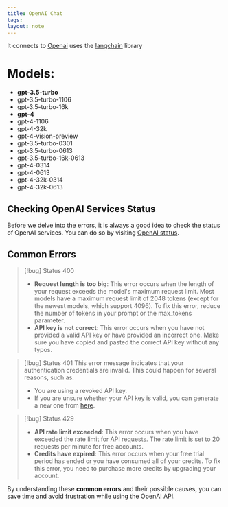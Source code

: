 ```yaml
---
title: OpenAI Chat
tags: 
layout: note
---
```

It connects to [Openai](https://openai.com/)
uses the [langchain](https://github.com/langchain-ai/langchain) library


# Models:
- **gpt-3.5-turbo**
- gpt-3.5-turbo-1106
- gpt-3.5-turbo-16k
- **gpt-4**
- gpt-4-1106
- gpt-4-32k
- gpt-4-vision-preview
- gpt-3.5-turbo-0301
- gpt-3.5-turbo-0613
- gpt-3.5-turbo-16k-0613
- gpt-4-0314
- gpt-4-0613
- gpt-4-32k-0314
- gpt-4-32k-0613

## Checking OpenAI Services Status

Before we delve into the errors, it is always a good idea to check the status of OpenAI services. You can do so by visiting [OpenAI status](https://status.openai.com/).

## Common Errors

> [!bug] Status 400
> * **Request length is too big**: This error occurs when the length of your request exceeds the model's maximum request limit. Most models have a maximum request limit of 2048 tokens (except for the newest models, which support 4096). To fix this error, reduce the number of tokens in your prompt or the max_tokens parameter.
> * **API key is not correct**: This error occurs when you have not provided a valid API key or have provided an incorrect one. Make sure you have copied and pasted the correct API key without any typos.

> [!bug] Status 401
> This error message indicates that your authentication credentials are invalid. This could happen for several reasons, such as:
> - You are using a revoked API key.
> - If you are unsure whether your API key is valid, you can generate a new one from [here](https://platform.openai.com/account/api-keys).

> [!bug] Status 429
>  * **API rate limit exceeded**: This error occurs when you have exceeded the rate limit for API requests. The rate limit is set to 20 requests per minute for free accounts. 
>  * **Credits have expired**: This error occurs when your free trial period has ended or you have consumed all of your credits. To fix this error, you need to purchase more credits by upgrading your account.


By understanding these **common errors** and their possible causes, you can save time and avoid frustration while using the OpenAI API. 
